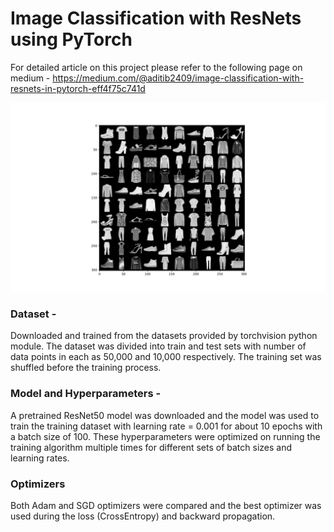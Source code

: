# Image Classification with ResNets using PyTorch

For detailed article on this project please refer to the following page on medium - 
https://medium.com/@aditib2409/image-classification-with-resnets-in-pytorch-eff4f75c741d

![alt text](https://github.com/Aditib2409/PyTorch_ResNets_FashionMNIST/blob/main/batch_images.jpg)


### Dataset - 
Downloaded and trained from the datasets provided by torchvision python module.
The dataset was divided into train and test sets with number of data points in each as 50,000 and 10,000 respectively. The training set was shuffled before
the training process.

### Model and Hyperparameters -
A pretrained ResNet50 model was downloaded and the model was used to train the training dataset with learning rate = 0.001 for about 10 epochs with a batch size
of 100. These hyperparameters were optimized on running the training algorithm multiple times for different sets of batch sizes and learning rates. 

### Optimizers
Both Adam and SGD optimizers were compared and the best optimizer was used during the loss (CrossEntropy) and backward propagation.

